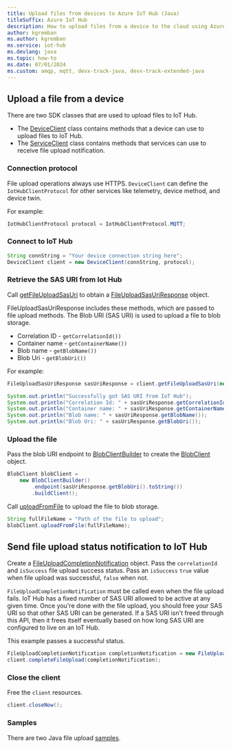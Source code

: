 ```yaml
---
title: Upload files from devices to Azure IoT Hub (Java)
titleSuffix: Azure IoT Hub
description: How to upload files from a device to the cloud using Azure IoT device SDK for Java. Uploaded files are stored in an Azure storage blob container.
author: kgremban
ms.author: kgremban
ms.service: iot-hub
ms.devlang: java
ms.topic: how-to
ms.date: 07/01/2024
ms.custom: amqp, mqtt, devx-track-java, devx-track-extended-java
---
```


## Upload a file from a device

There are two SDK classes that are used to upload files to IoT Hub.

* The [DeviceClient](/dotnet/api/microsoft.azure.devices.client.deviceclient) class contains methods that a device can use to upload files to IoT Hub.
* The [ServiceClient](/dotnet/api/microsoft.azure.devices.serviceclient) class contains methods that services can use to receive file upload notification.

### Connection protocol

File upload operations always use HTTPS. `DeviceClient` can define the `IotHubClientProtocol` for other services like telemetry, device method, and device twin.

For example:

```java
IotHubClientProtocol protocol = IotHubClientProtocol.MQTT;
```

### Connect to IoT Hub

```java
String connString = "Your device connection string here";
DeviceClient client = new DeviceClient(connString, protocol);
```

### Retrieve the SAS URI from Iot Hub

Call [getFileUploadSasUri](/java/api/com.microsoft.azure.sdk.iot.device.deviceclient?#com-microsoft-azure-sdk-iot-device-deviceclient-getfileuploadsasuri(com-microsoft-azure-sdk-iot-deps-serializer-fileuploadsasurirequest)) to obtain a [FileUploadSasUriResponse](/java/api/com.microsoft.azure.sdk.iot.deps.serializer.fileuploadsasuriresponse) object.

FileUploadSasUriResponse includes these methods, which are passed to file upload methods. The Blob URI (SAS URI) is used to upload a file to blob storage.

* Correlation ID - `getCorrelationId())`
* Container name - `getContainerName())`
* Blob name - `getBlobName())`
* Blob Uri - `getBlobUri())`

For example:

```java
FileUploadSasUriResponse sasUriResponse = client.getFileUploadSasUri(new FileUploadSasUriRequest(file.getName()));

System.out.println("Successfully got SAS URI from IoT Hub");
System.out.println("Correlation Id: " + sasUriResponse.getCorrelationId());
System.out.println("Container name: " + sasUriResponse.getContainerName());
System.out.println("Blob name: " + sasUriResponse.getBlobName());
System.out.println("Blob Uri: " + sasUriResponse.getBlobUri());
```

### Upload the file

Pass the blob URI endpoint to [BlobClientBuilder](/java/api/com.azure.storage.blob.blobclientbuilder?#com-azure-storage-blob-blobclientbuilder-buildclient()) to create the [BlobClient](/java/api/com.azure.storage.blob.blobclient) object.

```java
BlobClient blobClient =
    new BlobClientBuilder()
        .endpoint(sasUriResponse.getBlobUri().toString())
        .buildClient();
```

Call [uploadFromFile](/java/api/com.azure.storage.blob.blobclient?#com-azure-storage-blob-blobclient-uploadfromfile(java-lang-string)) to upload the file to blob storage.

```java
String fullFileName = "Path of the file to upload";
blobClient.uploadFromFile(fullFileName);
```

## Send file upload status notification to IoT Hub

Create a [FileUploadCompletionNotification](/java/api/com.microsoft.azure.sdk.iot.deps.serializer.fileuploadcompletionnotification?#com-microsoft-azure-sdk-iot-deps-serializer-fileuploadcompletionnotification-fileuploadcompletionnotification(java-lang-string-java-lang-boolean)) object. Pass the `correlationId` and `isSuccess` file upload success status. Pass an `isSuccess` `true` value when file upload was successful, `false` when not.

`FileUploadCompletionNotification` must be called even when the file upload fails. IoT Hub has a fixed number of SAS URI allowed to be active at any given time. Once you're done with the file upload, you should free your SAS URI so that other SAS URI can be generated. If a SAS URI isn't freed through this API, then it frees itself eventually based on how long SAS URI are configured to live on an IoT Hub.

This example passes a successful status.

```java
FileUploadCompletionNotification completionNotification = new FileUploadCompletionNotification(sasUriResponse.getCorrelationId(), true);
client.completeFileUpload(completionNotification);
```

### Close the client

Free the `client` resources.

```java
client.closeNow();
```

### Samples

There are two Java file upload [samples](https://github.com/Azure/azure-iot-sdk-java/tree/main/iothub/device/iot-device-samples/file-upload-sample/src/main/java/samples/com/microsoft/azure/sdk/iot).
